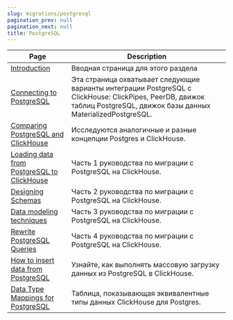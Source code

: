 ```yaml
---
slug: migrations/postgresql
pagination_prev: null
pagination_next: null
title: PostgreSQL
---
```


| Page                                                                                                                 | Description                                                                                                                                                             |
|----------------------------------------------------------------------------------------------------------------------|-------------------------------------------------------------------------------------------------------------------------------------------------------------------------|
| [Introduction](./overview.md)                                                                                        | Вводная страница для этого раздела                                                                                                                                      |
| [Connecting to PostgreSQL](../../integrations/data-ingestion/dbms/postgresql/connecting-to-postgresql.md)            | Эта страница охватывает следующие варианты интеграции PostgreSQL с ClickHouse: ClickPipes, PeerDB, движок таблиц PostgreSQL, движок базы данных MaterializedPostgreSQL. |
| [Comparing PostgreSQL and ClickHouse](../../integrations/data-ingestion/dbms/postgresql/postgres-vs-clickhouse.md)   | Исследуются аналогичные и разные концепции Postgres и ClickHouse.                                                                                                    |
| [Loading data from PostgreSQL to ClickHouse](./dataset.md)                                                           | Часть 1 руководства по миграции с PostgreSQL на ClickHouse.                                                                                                           |
| [Designing Schemas](./designing-schemas.md)                                                                          | Часть 2 руководства по миграции с PostgreSQL на ClickHouse.                                                                                                           |
| [Data modeling techniques](./data-modeling-techniques.md)                                                            | Часть 3 руководства по миграции с PostgreSQL на ClickHouse.                                                                                                           |
| [Rewrite PostgreSQL Queries](../../integrations/data-ingestion/dbms/postgresql/rewriting-postgres-queries.md)        | Часть 4 руководства по миграции с PostgreSQL на ClickHouse.                                                                                                           |
| [How to insert data from PostgreSQL](../../integrations/data-ingestion/dbms/postgresql/inserting-data.md)            | Узнайте, как выполнять массовую загрузку данных из PostgreSQL в ClickHouse.                                                                                              |
| [Data Type Mappings for PostgreSQL](../../integrations/data-ingestion/dbms/postgresql/data-type-mappings.md)         | Таблица, показывающая эквивалентные типы данных ClickHouse для Postgres.                                                                                              |
